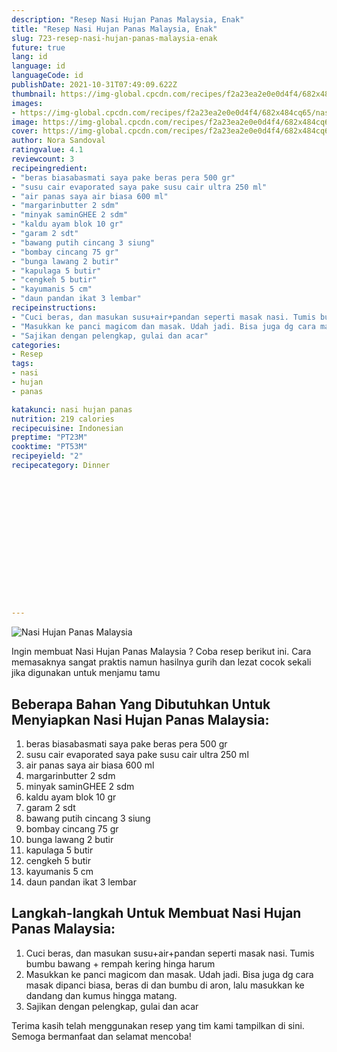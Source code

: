 ```yaml
---
description: "Resep Nasi Hujan Panas Malaysia, Enak"
title: "Resep Nasi Hujan Panas Malaysia, Enak"
slug: 723-resep-nasi-hujan-panas-malaysia-enak
future: true
lang: id
language: id
languageCode: id
publishDate: 2021-10-31T07:49:09.622Z 
thumbnail: https://img-global.cpcdn.com/recipes/f2a23ea2e0e0d4f4/682x484cq65/nasi-hujan-panas-malaysia-foto-resep-utama.png
images:
- https://img-global.cpcdn.com/recipes/f2a23ea2e0e0d4f4/682x484cq65/nasi-hujan-panas-malaysia-foto-resep-utama.png
image: https://img-global.cpcdn.com/recipes/f2a23ea2e0e0d4f4/682x484cq65/nasi-hujan-panas-malaysia-foto-resep-utama.png
cover: https://img-global.cpcdn.com/recipes/f2a23ea2e0e0d4f4/682x484cq65/nasi-hujan-panas-malaysia-foto-resep-utama.png
author: Nora Sandoval
ratingvalue: 4.1
reviewcount: 3
recipeingredient:
- "beras biasabasmati saya pake beras pera 500 gr"
- "susu cair evaporated saya pake susu cair ultra 250 ml"
- "air panas saya air biasa 600 ml"
- "margarinbutter 2 sdm"
- "minyak saminGHEE 2 sdm"
- "kaldu ayam blok 10 gr"
- "garam 2 sdt"
- "bawang putih cincang 3 siung"
- "bombay cincang 75 gr"
- "bunga lawang 2 butir"
- "kapulaga 5 butir"
- "cengkeh 5 butir"
- "kayumanis 5 cm"
- "daun pandan ikat 3 lembar"
recipeinstructions:
- "Cuci beras, dan masukan susu+air+pandan seperti masak nasi. Tumis bumbu bawang + rempah kering hinga harum"
- "Masukkan ke panci magicom dan masak. Udah jadi. Bisa juga dg cara masak dipanci biasa, beras di dan bumbu di aron, lalu masukkan ke dandang dan kumus hingga matang."
- "Sajikan dengan pelengkap, gulai dan acar"
categories:
- Resep
tags:
- nasi
- hujan
- panas

katakunci: nasi hujan panas 
nutrition: 219 calories
recipecuisine: Indonesian
preptime: "PT23M"
cooktime: "PT53M"
recipeyield: "2"
recipecategory: Dinner


     
    
    
    
    
    
    
    
    
    
    
      
    
---
```



![Nasi Hujan Panas Malaysia](https://img-global.cpcdn.com/recipes/f2a23ea2e0e0d4f4/682x484cq65/nasi-hujan-panas-malaysia-foto-resep-utama.png)

Ingin membuat Nasi Hujan Panas Malaysia ? Coba resep berikut ini. Cara memasaknya sangat praktis namun hasilnya gurih dan lezat cocok sekali jika digunakan untuk menjamu tamu

<!--inarticleads1-->

## Beberapa Bahan Yang Dibutuhkan Untuk Menyiapkan Nasi Hujan Panas Malaysia:

1. beras biasabasmati saya pake beras pera 500 gr
1. susu cair evaporated saya pake susu cair ultra 250 ml
1. air panas saya air biasa 600 ml
1. margarinbutter 2 sdm
1. minyak saminGHEE 2 sdm
1. kaldu ayam blok 10 gr
1. garam 2 sdt
1. bawang putih cincang 3 siung
1. bombay cincang 75 gr
1. bunga lawang 2 butir
1. kapulaga 5 butir
1. cengkeh 5 butir
1. kayumanis 5 cm
1. daun pandan ikat 3 lembar



<!--inarticleads2-->

## Langkah-langkah Untuk Membuat Nasi Hujan Panas Malaysia:

1. Cuci beras, dan masukan susu+air+pandan seperti masak nasi. Tumis bumbu bawang + rempah kering hinga harum
1. Masukkan ke panci magicom dan masak. Udah jadi. Bisa juga dg cara masak dipanci biasa, beras di dan bumbu di aron, lalu masukkan ke dandang dan kumus hingga matang.
1. Sajikan dengan pelengkap, gulai dan acar




Terima kasih telah menggunakan resep yang tim kami tampilkan di sini. Semoga bermanfaat dan selamat mencoba!
